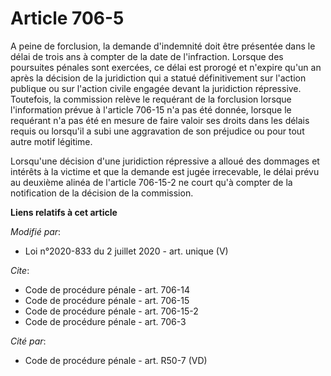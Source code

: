 # Article 706-5

A peine de forclusion, la demande d'indemnité doit être présentée dans le délai de trois ans à compter de la date de
l'infraction. Lorsque des poursuites pénales sont exercées, ce délai est prorogé et n'expire qu'un an après la décision de la
juridiction qui a statué définitivement sur l'action publique ou sur l'action civile engagée devant la juridiction
répressive. Toutefois, la commission relève le requérant de la forclusion lorsque l'information prévue à l'article 706-15 n'a
pas été donnée, lorsque le requérant n'a pas été en mesure de faire valoir ses droits dans les délais requis ou lorsqu'il a
subi une aggravation de son préjudice ou pour tout autre motif légitime.

Lorsqu'une décision d'une juridiction répressive a alloué des dommages et intérêts à la victime et que la demande est jugée
irrecevable, le délai prévu au deuxième alinéa de l'article 706-15-2 ne court qu'à compter de la notification de la décision
de la commission.

**Liens relatifs à cet article**

_Modifié par_:

  - Loi n°2020-833 du 2 juillet 2020 - art. unique (V)

_Cite_:

  - Code de procédure pénale - art. 706-14
  - Code de procédure pénale - art. 706-15
  - Code de procédure pénale - art. 706-15-2
  - Code de procédure pénale - art. 706-3

_Cité par_:

  - Code de procédure pénale - art. R50-7 (VD)

